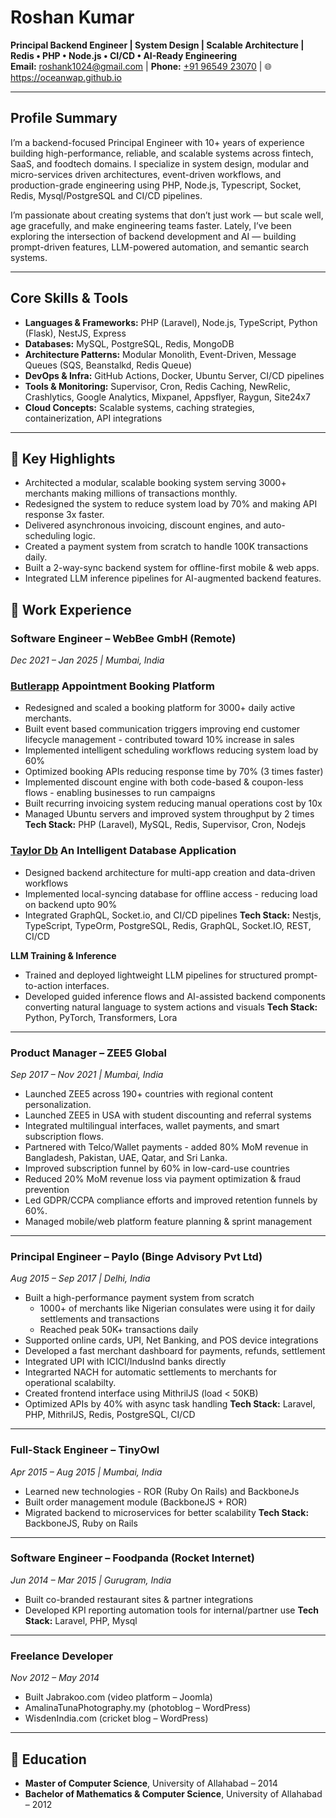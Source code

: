 
# Roshan Kumar

**Principal Backend Engineer | System Design | Scalable Architecture | Redis • PHP • Node.js • CI/CD • AI-Ready Engineering**  
**Email:** [roshank1024@gmail.com](mailto:roshank1024@gmail.com)  |  **Phone:** [+91 96549 23070](tel:919654923070) | 🌐 https://oceanwap.github.io

---

## Profile Summary
I’m a backend-focused Principal Engineer with 10+ years of experience building high-performance, reliable, and scalable systems across fintech, SaaS, and foodtech domains. I specialize in system design, modular and micro-services driven architectures, event-driven workflows, and production-grade engineering using PHP, Node.js, Typescript, Socket, Redis, Mysql/PostgreSQL and CI/CD pipelines.

I’m passionate about creating systems that don’t just work — but scale well, age gracefully, and make engineering teams faster. Lately, I’ve been exploring the intersection of backend development and AI — building prompt-driven features, LLM-powered automation, and semantic search systems.

---

## Core Skills & Tools
- **Languages & Frameworks:** PHP (Laravel), Node.js, TypeScript, Python (Flask), NestJS, Express
- **Databases:** MySQL, PostgreSQL, Redis, MongoDB
- **Architecture Patterns:** Modular Monolith, Event-Driven, Message Queues (SQS, Beanstalkd, Redis Queue)
- **DevOps & Infra:** GitHub Actions, Docker, Ubuntu Server, CI/CD pipelines
- **Tools & Monitoring:** Supervisor, Cron, Redis Caching, NewRelic, Crashlytics, Google Analytics, Mixpanel, Appsflyer, Raygun, Site24x7
- **Cloud Concepts:** Scalable systems, caching strategies, containerization, API integrations

---

## 🚀 Key Highlights
- Architected a modular, scalable booking system serving 3000+ merchants making millions of transactions monthly.
- Redesigned the system to reduce system load by 70% and making API response 3x faster.
- Delivered asynchronous invoicing, discount engines, and auto-scheduling logic.
- Created a payment system from scratch to handle 100K transactions daily.
- Built a 2-way-sync backend system for offline-first mobile & web apps.
- Integrated LLM inference pipelines for AI-augmented backend features.

## 🔹 Work Experience

### Software Engineer – WebBee GmbH (Remote)
_Dec 2021 – Jan 2025 | Mumbai, India_
### [Butlerapp](https://butlerapp.de) Appointment Booking Platform
- Redesigned and scaled a booking platform for 3000+ daily active merchants.
- Built event based communication triggers improving end customer lifecycle management - contributed toward 10% increase in sales
- Implemented intelligent scheduling workflows reducing system load by 60%
- Optimized booking APIs reducing response time by 70% (3 times faster)
- Implemented discount engine with both code-based & coupon-less flows - enabling businesses to run campaigns
- Built recurring invoicing system reducing manual operations cost by 10x
- Managed Ubuntu servers and improved system throughput by 2 times
**Tech Stack:** PHP (Laravel), MySQL, Redis, Supervisor, Cron, Nodejs

### [Taylor Db](https://taylordb.ai/) An Intelligent Database Application
- Designed backend architecture for multi-app creation and data-driven workflows
- Implemented local-syncing database for offline access - reducing load on backend upto 90%
- Integrated GraphQL, Socket.io, and CI/CD pipelines
**Tech Stack:** Nestjs, TypeScript, TypeOrm, PostgreSQL, Redis, GraphQL, Socket.IO, REST, CI/CD

**LLM Training & Inference**
- Trained and deployed lightweight LLM pipelines for structured prompt-to-action interfaces.
- Developed guided inference flows and AI-assisted backend components converting natural language to system actions and visuals
**Tech Stack:** Python, PyTorch, Transformers, Lora
---

### Product Manager – ZEE5 Global
_Sep 2017 – Nov 2021 | Mumbai, India_
- Launched ZEE5 across 190+ countries with regional content personalization.
- Launched ZEE5 in USA with student discounting and referral systems
- Integrated multilingual interfaces, wallet payments, and smart subscription flows.
- Partnered with Telco/Wallet payments - added 80% MoM revenue in Bangladesh, Pakistan, UAE, Qatar, and Sri Lanka.
- Improved subscription funnel by 60% in low-card-use countries
- Reduced 20% MoM revenue loss via payment optimization & fraud prevention
- Led GDPR/CCPA compliance efforts and improved retention funnels by 60%.
- Managed mobile/web platform feature planning & sprint management

---

### Principal Engineer – Paylo (Binge Advisory Pvt Ltd)
_Aug 2015 – Sep 2017 | Delhi, India_
- Built a high-performance payment system from scratch
    - 1000+ of merchants like Nigerian consulates were using it for daily settlements and transactions
    - Reached peak 50K+ transactions daily
- Supported online cards, UPI, Net Banking, and POS device integrations
- Developed a fast merchant dashboard for payments, refunds, settlement
- Integrated UPI with ICICI/IndusInd banks directly
- Integrarted NACH for automatic settlements to merchants for operational scalabilty.
- Created frontend interface using MithrilJS (load < 50KB)
- Optimized APIs by 40% with async task handling
**Tech Stack:** Laravel, PHP, MithrilJS, Redis, PostgreSQL, CI/CD

---

### Full-Stack Engineer – TinyOwl
_Apr 2015 – Aug 2015 | Mumbai, India_
- Learned new technologies - ROR (Ruby On Rails) and BackboneJs
- Built order management module (BackboneJS + ROR)
- Migrated backend to microservices for better scalability
**Tech Stack:** BackboneJS, Ruby on Rails

---

### Software Engineer – Foodpanda (Rocket Internet)
_Jun 2014 – Mar 2015 | Gurugram, India_
- Built co-branded restaurant sites & partner integrations
- Developed KPI reporting automation tools for internal/partner use
**Tech Stack:** Laravel, PHP, Mysql 

---

### Freelance Developer
_Nov 2012 – May 2014_
- Built Jabrakoo.com (video platform – Joomla)
- AmalinaTunaPhotography.my (photoblog – WordPress)
- WisdenIndia.com (cricket blog – WordPress)

---

## 🔹 Education

- **Master of Computer Science**, University of Allahabad – 2014
- **Bachelor of Mathematics & Computer Science**, University of Allahabad – 2012
